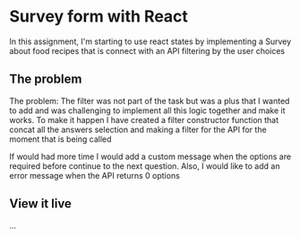 # Survey form with React

In this assignment, I'm starting to use react states by implementing a Survey about food recipes that is connect with an API filtering by the user choices
## The problem

The problem: The filter was not part of the task but was a plus that I wanted to add and was challenging to implement all this logic together and make it works. To make it happen I have created a filter constructor function that concat all the answers selection and making a filter for the API for the moment that is being called 

If would had more time I would add a custom message when the options are required before continue to the next question. Also, I would like to add an error message when the API returns 0 options 

## View it live

...
